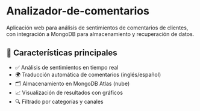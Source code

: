 # Analizador-de-comentarios

Aplicación web para análisis de sentimientos de comentarios de clientes, con integración a MongoDB para almacenamiento y recuperación de datos.

## 🚀 Características principales
- ✅ Análisis de sentimientos en tiempo real
- 🌍 Traducción automática de comentarios (inglés/español)
- 🗂️ Almacenamiento en MongoDB Atlas (nube)
- 📈 Visualización de resultados con gráficos
- 🔍 Filtrado por categorías y canales
